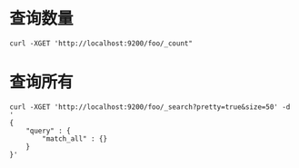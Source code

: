 


# 查询数量
```
curl -XGET 'http://localhost:9200/foo/_count"
```

# 查询所有
```
curl -XGET 'http://localhost:9200/foo/_search?pretty=true&size=50' -d '
{
    "query" : {
        "match_all" : {}
    }
}'
```